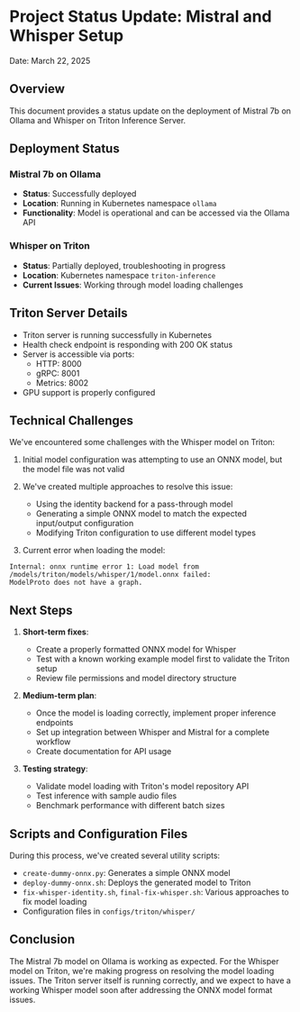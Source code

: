 # Project Status Update: Mistral and Whisper Setup

Date: March 22, 2025

## Overview

This document provides a status update on the deployment of Mistral 7b on Ollama and Whisper on Triton Inference Server.

## Deployment Status

### Mistral 7b on Ollama
- **Status**: Successfully deployed
- **Location**: Running in Kubernetes namespace `ollama`
- **Functionality**: Model is operational and can be accessed via the Ollama API

### Whisper on Triton
- **Status**: Partially deployed, troubleshooting in progress
- **Location**: Kubernetes namespace `triton-inference`
- **Current Issues**: Working through model loading challenges

## Triton Server Details

- Triton server is running successfully in Kubernetes
- Health check endpoint is responding with 200 OK status
- Server is accessible via ports:
  - HTTP: 8000
  - gRPC: 8001 
  - Metrics: 8002
- GPU support is properly configured

## Technical Challenges

We've encountered some challenges with the Whisper model on Triton:

1. Initial model configuration was attempting to use an ONNX model, but the model file was not valid
2. We've created multiple approaches to resolve this issue:
   - Using the identity backend for a pass-through model
   - Generating a simple ONNX model to match the expected input/output configuration
   - Modifying Triton configuration to use different model types

3. Current error when loading the model:
```
Internal: onnx runtime error 1: Load model from /models/triton/models/whisper/1/model.onnx failed:
ModelProto does not have a graph.
```

## Next Steps

1. **Short-term fixes**:
   - Create a properly formatted ONNX model for Whisper
   - Test with a known working example model first to validate the Triton setup
   - Review file permissions and model directory structure

2. **Medium-term plan**:
   - Once the model is loading correctly, implement proper inference endpoints
   - Set up integration between Whisper and Mistral for a complete workflow
   - Create documentation for API usage

3. **Testing strategy**:
   - Validate model loading with Triton's model repository API
   - Test inference with sample audio files
   - Benchmark performance with different batch sizes

## Scripts and Configuration Files

During this process, we've created several utility scripts:
- `create-dummy-onnx.py`: Generates a simple ONNX model
- `deploy-dummy-onnx.sh`: Deploys the generated model to Triton
- `fix-whisper-identity.sh`, `final-fix-whisper.sh`: Various approaches to fix model loading
- Configuration files in `configs/triton/whisper/`

## Conclusion

The Mistral 7b model on Ollama is working as expected. For the Whisper model on Triton, we're making progress on resolving the model loading issues. The Triton server itself is running correctly, and we expect to have a working Whisper model soon after addressing the ONNX model format issues.
